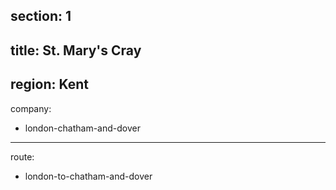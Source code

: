 section: 1
----
title: St. Mary's Cray
----
region: Kent
----
company:
- london-chatham-and-dover
----
route:
- london-to-chatham-and-dover
